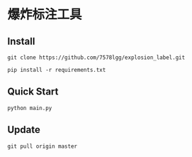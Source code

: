 # 爆炸标注工具

## Install

```
git clone https://github.com/7578lgg/explosion_label.git
```

```
pip install -r requirements.txt
```

## Quick Start

```
python main.py
```

## Update

```
git pull origin master
```
